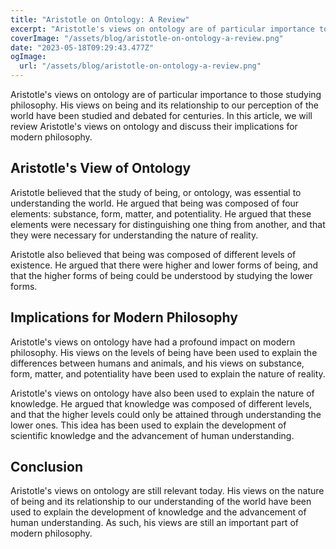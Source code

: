 ```yaml
---
title: "Aristotle on Ontology: A Review"
excerpt: "Aristotle's views on ontology are of particular importance to those studying philosophy. His views on being and its relationship to our perception of the world have been studied and debated for centuries."
coverImage: "/assets/blog/aristotle-on-ontology-a-review.png"
date: "2023-05-18T09:29:43.477Z"
ogImage:
  url: "/assets/blog/aristotle-on-ontology-a-review.png"
---
```


Aristotle's views on ontology are of particular importance to those studying philosophy. His views on being and its relationship to our perception of the world have been studied and debated for centuries. In this article, we will review Aristotle's views on ontology and discuss their implications for modern philosophy.

## Aristotle's View of Ontology

Aristotle believed that the study of being, or ontology, was essential to understanding the world. He argued that being was composed of four elements: substance, form, matter, and potentiality. He argued that these elements were necessary for distinguishing one thing from another, and that they were necessary for understanding the nature of reality.

Aristotle also believed that being was composed of different levels of existence. He argued that there were higher and lower forms of being, and that the higher forms of being could be understood by studying the lower forms.

## Implications for Modern Philosophy

Aristotle's views on ontology have had a profound impact on modern philosophy. His views on the levels of being have been used to explain the differences between humans and animals, and his views on substance, form, matter, and potentiality have been used to explain the nature of reality.

Aristotle's views on ontology have also been used to explain the nature of knowledge. He argued that knowledge was composed of different levels, and that the higher levels could only be attained through understanding the lower ones. This idea has been used to explain the development of scientific knowledge and the advancement of human understanding.

## Conclusion 

Aristotle's views on ontology are still relevant today. His views on the nature of being and its relationship to our understanding of the world have been used to explain the development of knowledge and the advancement of human understanding. As such, his views are still an important part of modern philosophy.
